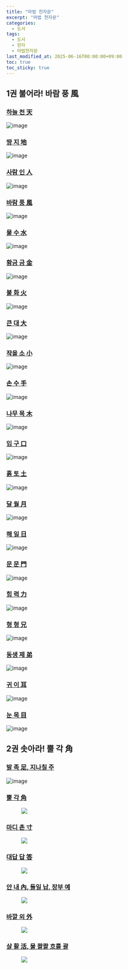 ```yaml
---
title: "마법 천자문"
excerpt: "마법 천자문"
categories:
  - 도서
tags:
  - 도서
  - 한자
  - 마법천자문
last_modified_at: 2025-06-16T00:00:00+09:00
toc: true
toc_sticky: true
---
```


## 1권 불어라! 바람 풍 風

### [하늘 천 天](https://hanja.dict.naver.com/#/entry/ccko/312d80e8f9834abea9238b7636d76c46)

![image](https://github.com/user-attachments/assets/279c3c75-a675-438e-892b-f3b046f7fae7)

### [땅 지 地](https://hanja.dict.naver.com/#/entry/ccko/0fc02337cd53487b951507f016f472a7)

![image](https://github.com/user-attachments/assets/d54edff4-158a-4282-b689-3283332314a6)

### [사람 인 人](https://hanja.dict.naver.com/#/entry/ccko/d446a20e9291464582e611a365fffa4e)

![image](https://github.com/user-attachments/assets/f5d5e9d0-00d4-42b5-b11f-6e24d48bc803)

### [바람 풍 風](https://hanja.dict.naver.com/#/entry/ccko/9bb7637f074d4e0fab2bf9ab911cee27)

![image](https://github.com/user-attachments/assets/896ec47a-f107-432b-a060-65c4f9567627)

### [물 수 水](https://hanja.dict.naver.com/#/entry/ccko/10ecd8745cb149558471bee716b98b8c)

![image](https://github.com/user-attachments/assets/6ab087f3-f3d3-46b2-b375-6602071b81aa)

### [황금 금 金](https://hanja.dict.naver.com/#/entry/ccko/4650673fc6ec4ec6b67ed0e82a323ba5)

![image](https://github.com/user-attachments/assets/de62c28e-fe78-4e4c-97e1-ca9255fea71c)

### [불 화 火](https://hanja.dict.naver.com/#/entry/ccko/51327f8532a6467daadf89447eea2fe9)

![image](https://github.com/user-attachments/assets/1b78d269-7bd8-4a4a-b8fd-50a6e21ec56b)

### [큰 대 大](https://hanja.dict.naver.com/#/entry/ccko/10485594a7674591914df2e6847c7f10)

![image](https://github.com/user-attachments/assets/538b6a8d-bbb3-4a61-b9c7-aef85503907b)

### [작을 소 小](https://hanja.dict.naver.com/#/entry/ccko/7032506d00fc4ffca3f653c0b64f7d01)

![image](https://github.com/user-attachments/assets/f9fe5222-f795-4c30-9d5d-db1f4c9e3b20)

### [손 수 手](https://hanja.dict.naver.com/#/entry/ccko/ec78711edde84c809203c32ca5752495)

![image](https://github.com/user-attachments/assets/fbfa7d05-3afe-4c3c-bbbe-78bc5c1e4425)

### [나무 목 木](https://hanja.dict.naver.com/#/entry/ccko/71cc58fd4221487fba245c8b33fd778f)

![image](https://github.com/user-attachments/assets/750d6ecc-dec8-4bd6-9000-4ded120bdc15)

### [입 구 口](https://hanja.dict.naver.com/#/entry/ccko/af8abe1f20a54e878d82633a57a9e802)

![image](https://github.com/user-attachments/assets/17c3c094-b2cf-4c92-b20c-241159d2a9c8)

### [흙 토 土](https://hanja.dict.naver.com/#/entry/ccko/6f47e3f1c40a400db538a0271749100a)

![image](https://github.com/user-attachments/assets/af4c6ea9-8ca0-4d14-888e-42b2392d83bf)

### [달 월 月](https://hanja.dict.naver.com/#/entry/ccko/f66a4cae48f14008a3377858c70dd55a)

![image](https://github.com/user-attachments/assets/f4b941aa-e027-426e-b448-62e3bbf03a37)

### [해 일 日](https://hanja.dict.naver.com/#/entry/ccko/0cff385c57804508bbae8b6737cd461a)

![image](https://github.com/user-attachments/assets/8a2bbf1f-2ae5-444c-8fb7-a02897993ba3)

### [문 문 門](https://hanja.dict.naver.com/#/entry/ccko/c1c2b2139bad4c61a39837a5fdc2f518)

![image](https://github.com/user-attachments/assets/98ac6385-c562-46f6-8ed3-5729714ddda6)

### [힘 력 力](https://hanja.dict.naver.com/#/entry/ccko/f788108b4bd74e2498fa3de18e73bc40)

![image](https://github.com/user-attachments/assets/ff0f04a1-e210-46e9-982b-88d7911645d1)

### [형 형 兄](https://hanja.dict.naver.com/#/entry/ccko/58859bdff0a04df39edaab89ac7df0fd)

![image](https://github.com/user-attachments/assets/5b2e6b81-8f25-4b7e-b1d1-fb153462abea)

### [동생 제 弟](https://hanja.dict.naver.com/#/entry/ccko/783582c802394c7bb3cfd945dc843eb5)

![image](https://github.com/user-attachments/assets/cf803611-2841-4021-9aac-94501aaadbee)

### [귀 이 耳](https://hanja.dict.naver.com/#/entry/ccko/76e7715e59434383b59f86522e2b7b3f)

![image](https://github.com/user-attachments/assets/0c2ea878-a5f2-43d1-b236-8192cb81211c)

### [눈 목 目](https://hanja.dict.naver.com/#/entry/ccko/9969e350b6674531aced9c79c843b839)

![image](https://github.com/user-attachments/assets/d045bd16-63f8-4e12-bba0-7008dc34affe)

## 2권 솟아라! 뿔 각 角

### [발 족 足, 지나칠 주 ](https://hanja.dict.naver.com/#/entry/ccko/2d85c948bae84420861b72173b950e09)

![image](https://github.com/user-attachments/assets/b21b56e0-9c3f-47b6-99e7-f99dade2584e)

### [뿔 각 角](https://hanja.dict.naver.com/#/entry/ccko/f0a2eaf36bff4fe3b6094ba3f88dce2d)

<figure>
  <img src="/assets/images/books/hanja/2025-06-11-magic-hanja/뿔각.png">
</figure>

### [마디 촌 寸](https://hanja.dict.naver.com/#/entry/ccko/9ae4e0fbfda5489cbbec2336acd92b3c)

<figure>
  <img src="/assets/images/books/hanja/2025-06-11-magic-hanja/마디촌.png">
</figure>

### [대답 답 答](https://hanja.dict.naver.com/#/entry/ccko/b370c33100f544f19c72fea1f32eb2b0)

<figure>
  <img src="/assets/images/books/hanja/2025-06-11-magic-hanja/대답답.png">
</figure>

### [안 내 內, 들일 납, 장부 예](https://hanja.dict.naver.com/#/entry/ccko/10f303bb84a74735a21b14ac0279bfeb)

<figure>
  <img src="/assets/images/books/hanja/2025-06-11-magic-hanja/안내.png">
</figure>

### [바깥 외 外](https://hanja.dict.naver.com/#/entry/ccko/2cb854535fe749a2b423285de2a1b2fe)

<figure>
  <img src="/assets/images/books/hanja/2025-06-11-magic-hanja/바깥외.png">
</figure>

### [살 활 活, 물 콸콸 흐를 괄](https://hanja.dict.naver.com/#/entry/ccko/7a738c06c87c441f9fbbc41b0051aa74)

<figure>
  <img src="/assets/images/books/hanja/2025-06-11-magic-hanja/살활.png">
</figure>
